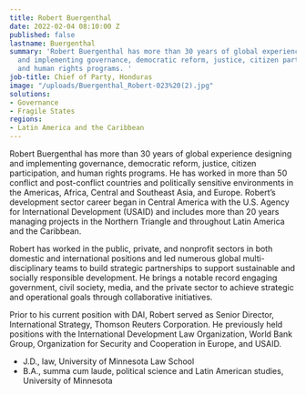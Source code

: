 ```yaml
---
title: Robert Buergenthal
date: 2022-02-04 08:10:00 Z
published: false
lastname: Buergenthal
summary: 'Robert Buergenthal has more than 30 years of global experience designing
  and implementing governance, democratic reform, justice, citizen participation,
  and human rights programs. '
job-title: Chief of Party, Honduras
image: "/uploads/Buergenthal_Robert-023%20(2).jpg"
solutions:
- Governance
- Fragile States
regions:
- Latin America and the Caribbean
---
```


Robert Buergenthal has more than 30 years of global experience designing and implementing governance, democratic reform, justice, citizen participation, and human rights programs. He has worked in more than 50 conflict and post-conflict countries and politically sensitive environments in the Americas, Africa, Central and Southeast Asia, and Europe. Robert’s development sector career began in Central America with the U.S. Agency for International Development (USAID) and includes more than 20 years managing projects in the Northern Triangle and throughout Latin America and the Caribbean.

Robert has worked in the public, private, and nonprofit sectors in both domestic and international positions and led numerous global multi-disciplinary teams to build strategic partnerships to support sustainable and socially responsible development. He brings a notable record engaging government, civil society, media, and the private sector to achieve strategic and operational goals through collaborative initiatives. 

Prior to his current position with DAI, Robert served as Senior Director, International Strategy, Thomson Reuters Corporation. He previously held positions with the International Development Law Organization, World Bank Group, Organization for Security and Cooperation in Europe, and USAID.

* J.D., law, University of Minnesota Law School
* B.A., summa cum laude, political science and Latin American studies, University of Minnesota